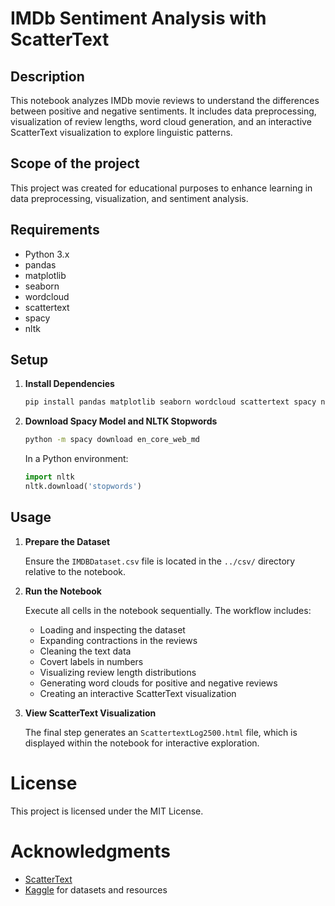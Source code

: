 # IMDb Sentiment Analysis with ScatterText


## Description

This notebook analyzes IMDb movie reviews to understand the differences between positive and negative sentiments. It includes data preprocessing, visualization of review lengths, word cloud generation, and an interactive ScatterText visualization to explore linguistic patterns.


## Scope of the project

This project was created for educational purposes to enhance learning in data preprocessing, visualization, and sentiment analysis.

## Requirements

- Python 3.x
- pandas
- matplotlib
- seaborn
- wordcloud
- scattertext
- spacy
- nltk

## Setup

1. **Install Dependencies**

   ```bash
   pip install pandas matplotlib seaborn wordcloud scattertext spacy nltk
   ```

2. **Download Spacy Model and NLTK Stopwords**

   ```bash
   python -m spacy download en_core_web_md
   ```

   In a Python environment:

   ```python
   import nltk
   nltk.download('stopwords')
   ```

## Usage

1. **Prepare the Dataset**

   Ensure the `IMDBDataset.csv` file is located in the `../csv/` directory relative to the notebook.

2. **Run the Notebook**

   Execute all cells in the notebook sequentially. The workflow includes:
   
   - Loading and inspecting the dataset
   - Expanding contractions in the reviews
   - Cleaning the text data
   - Covert labels in numbers
   - Visualizing review length distributions
   - Generating word clouds for positive and negative reviews
   - Creating an interactive ScatterText visualization

3. **View ScatterText Visualization**

   The final step generates an `ScattertextLog2500.html` file, which is displayed within the notebook for interactive exploration.


# License

This project is licensed under the MIT License.

# Acknowledgments

- [ScatterText](https://github.com/JasonKessler/scattertext)
- [Kaggle](https://www.kaggle.com/) for datasets and resources